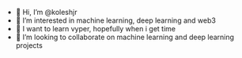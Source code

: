 - 👋 Hi, I’m @koleshjr
- 👀 I’m interested in machine learning, deep learning  and web3
- 🌱 I want to learn vyper, hopefully when i get time
- 💞️ I’m looking to collaborate on machine learning and deep learning projects 


<!---
koleshjr/koleshjr is a ✨ special ✨ repository because its `README.md` (this file) appears on your GitHub profile.
You can click the Preview link to take a look at your changes.
--->
